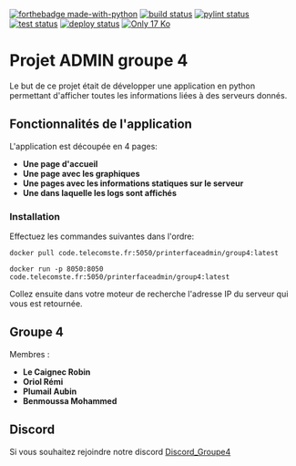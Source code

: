 [![forthebadge made-with-python](http://ForTheBadge.com/images/badges/made-with-python.svg)](https://www.python.org/)
[![build status](https://img.shields.io/badge/Pipeline-passed-green)](https://code.telecomste.fr/printerfaceadmin/group4/-/pipelines)
[![pylint status](https://img.shields.io/badge/pylint-9.39-green)](https://code.telecomste.fr/printerfaceadmin/group4/-/pipelines)
[![test status](https://img.shields.io/badge/test-passed-green)](https://code.telecomste.fr/printerfaceadmin/group4/-/pipelines)
[![deploy status](https://img.shields.io/badge/deploy-passed-green)](https://code.telecomste.fr/printerfaceadmin/group4/-/pipelines)
[![Only 17 Ko](https://img.shields.io/badge/size-39Ko-green)]()


# Projet ADMIN groupe 4
Le but de ce projet était de développer une application en python permettant d'afficher toutes les informations liées à des serveurs donnés.

## Fonctionnalités de l'application

L'application est découpée en 4 pages:

* **Une page d'accueil**
* **Une page avec les graphiques**
* **Une pages avec les informations statiques sur le serveur**
* **Une dans laquelle les logs sont affichés**

### Installation

Effectuez les commandes suivantes dans l'ordre:

``docker pull code.telecomste.fr:5050/printerfaceadmin/group4:latest``

``docker run -p 8050:8050  code.telecomste.fr:5050/printerfaceadmin/group4:latest``

Collez ensuite dans votre moteur de recherche l'adresse IP du serveur qui vous est retournée. 

## Groupe 4
Membres :
* **Le Caignec Robin** 
* **Oriol Rémi** 
* **Plumail Aubin** 
* **Benmoussa Mohammed** 

  
## Discord
Si vous souhaitez rejoindre notre discord [Discord_Groupe4](https://discord.gg/PFsJ3rcdXu)
